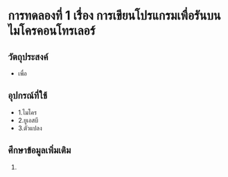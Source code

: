 # การทดลองที่ 1 เรื่อง การเขียนโปรแกรมเพื่อรันบนไมโครคอนโทรเลอร์
## วัตถุประสงค์
* เพื่อ
## อุปกรณ์ที่ใช้
* 1.ไมโคร
* 2.ยูเอสบี
* 3.ตัวแปลง
## ศึกษาข้อมูลเพิ่มเติม
1. 
